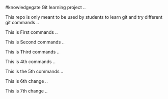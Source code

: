#knowledgegate Git learning project ..

This repo is only meant to be used by students to learn git and try different git commands ..

This is First  commands  ..

This is Second  commands  ..

This is Third  commands ..

This is  4th commands ..

This is the 5th commands ..

This is 6th  change ..

This is 7th change ..

